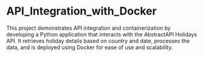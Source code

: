 # API_Integration_with_Docker
This project demonstrates API integration and containerization by developing a Python application that interacts with the AbstractAPI Holidays API. It retrieves holiday details based on country and date, processes the data, and is deployed using Docker for ease of use and scalability.
